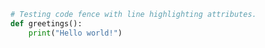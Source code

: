 ```py{1}:title=greet.py
# Testing code fence with line highlighting attributes.
def greetings():
    print("Hello world!")
```
